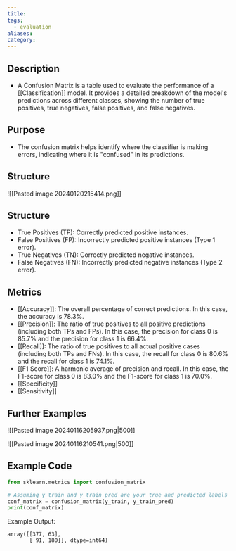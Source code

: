 ```yaml
---
title: 
tags:
  - evaluation
aliases: 
category:
---
```

## Description

- A Confusion Matrix is a table used to evaluate the performance of a [[Classification]] model. It provides a detailed breakdown of the model's predictions across different classes, showing the number of true positives, true negatives, false positives, and false negatives.
## Purpose

- The confusion matrix helps identify where the classifier is making errors, indicating where it is "confused" in its predictions.
## Structure


![[Pasted image 20240120215414.png]]

## Structure

- True Positives (TP): Correctly predicted positive instances.
- False Positives (FP): Incorrectly predicted positive instances (Type 1 error).
- True Negatives (TN): Correctly predicted negative instances.
- False Negatives (FN): Incorrectly predicted negative instances (Type 2 error).

## Metrics

- [[Accuracy]]: The overall percentage of correct predictions. In this case, the accuracy is 78.3%.
- [[Precision]]: The ratio of true positives to all positive predictions (including both TPs and FPs). In this case, the precision for class 0 is 85.7% and the precision for class 1 is 66.4%.
- [[Recall]]: The ratio of true positives to all actual positive cases (including both TPs and FNs). In this case, the recall for class 0 is 80.6% and the recall for class 1 is 74.1%.
- [[F1 Score]]: A harmonic average of precision and recall. In this case, the F1-score for class 0 is 83.0% and the F1-score for class 1 is 70.0%.
- [[Specificity]]
- [[Sensitivity]]

## Further Examples
![[Pasted image 20240116205937.png|500]]

![[Pasted image 20240116210541.png|500]]

## Example Code

```python
from sklearn.metrics import confusion_matrix

# Assuming y_train and y_train_pred are your true and predicted labels
conf_matrix = confusion_matrix(y_train, y_train_pred)
print(conf_matrix)
```

Example Output:

```
array([[377, 63],
       [ 91, 180]], dtype=int64)
```